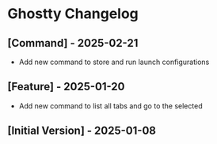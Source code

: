 # Ghostty Changelog

## [Command] - 2025-02-21

- Add new command to store and run launch configurations

## [Feature] - 2025-01-20

- Add new command to list all tabs and go to the selected

## [Initial Version] - 2025-01-08

